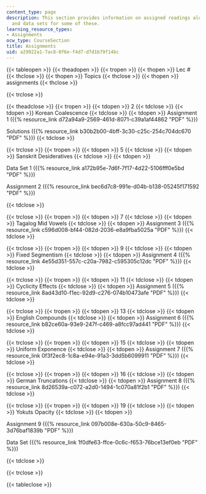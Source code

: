 ```yaml
---
content_type: page
description: This section provides information on assigned readings along with solutions
  and data sets for some of these.
learning_resource_types:
- Assignments
ocw_type: CourseSection
title: Assignments
uid: a29922a1-7ac8-0f6e-f4d7-d7d1b79f14bc
---
```


{{< tableopen >}}
{{< theadopen >}}
{{< tropen >}}
{{< thopen >}}
Lec #
{{< thclose >}}
{{< thopen >}}
Topics
{{< thclose >}}
{{< thopen >}}
assignments
{{< thclose >}}

{{< trclose >}}

{{< theadclose >}}
{{< tropen >}}
{{< tdopen >}}
2
{{< tdclose >}}
{{< tdopen >}}
Korean Coalescence
{{< tdclose >}}
{{< tdopen >}}
Assignment 1 ({{% resource_link d72a94a9-2569-461d-8071-c39a1af44862 "PDF" %}})  
  
Solutions ({{% resource_link b30b2b00-4bff-3c30-c25c-254c704dc670 "PDF" %}})
{{< tdclose >}}

{{< trclose >}}
{{< tropen >}}
{{< tdopen >}}
5
{{< tdclose >}}
{{< tdopen >}}
Sanskrit Desideratives
{{< tdclose >}}
{{< tdopen >}}


Data Set 1 ({{% resource_link a172b95e-7d6f-7f17-4d22-5106fff0e5bd "PDF" %}})

Assignment 2 ({{% resource_link bec6d7c8-991e-d04b-b138-05245f171592 "PDF" %}})


{{< tdclose >}}

{{< trclose >}}
{{< tropen >}}
{{< tdopen >}}
7
{{< tdclose >}}
{{< tdopen >}}
Tagalog Mid Vowels
{{< tdclose >}}
{{< tdopen >}}
Assignment 3 ({{% resource_link c596d008-bf44-082d-2036-e8a9fba5025a "PDF" %}})
{{< tdclose >}}

{{< trclose >}}
{{< tropen >}}
{{< tdopen >}}
9
{{< tdclose >}}
{{< tdopen >}}
Fixed Segmentism
{{< tdclose >}}
{{< tdopen >}}
Assignment 4 ({{% resource_link 4e55d351-557c-c20a-7982-c595305c12dc "PDF" %}})
{{< tdclose >}}

{{< trclose >}}
{{< tropen >}}
{{< tdopen >}}
11
{{< tdclose >}}
{{< tdopen >}}
Cyclicity Effects
{{< tdclose >}}
{{< tdopen >}}
Assignment 5 ({{% resource_link 8ad43d10-f1ec-92d9-c276-074b10473afe "PDF" %}})
{{< tdclose >}}

{{< trclose >}}
{{< tropen >}}
{{< tdopen >}}
13
{{< tdclose >}}
{{< tdopen >}}
English Compounds
{{< tdclose >}}
{{< tdopen >}}
Assignment 6 ({{% resource_link b82ce60a-93e9-247f-c469-a8fcc97ad441 "PDF" %}})
{{< tdclose >}}

{{< trclose >}}
{{< tropen >}}
{{< tdopen >}}
15
{{< tdclose >}}
{{< tdopen >}}
Uniform Exponence
{{< tdclose >}}
{{< tdopen >}}
Assignment 7 ({{% resource_link 0f3f2ec8-1c8a-e94e-91a3-3dd5b6099911 "PDF" %}})
{{< tdclose >}}

{{< trclose >}}
{{< tropen >}}
{{< tdopen >}}
16
{{< tdclose >}}
{{< tdopen >}}
German Truncations
{{< tdclose >}}
{{< tdopen >}}
Assignment 8 ({{% resource_link 8d26539a-c072-a2d0-1494-1c070a81f2b1 "PDF" %}})
{{< tdclose >}}

{{< trclose >}}
{{< tropen >}}
{{< tdopen >}}
19
{{< tdclose >}}
{{< tdopen >}}
Yokuts Opacity
{{< tdclose >}}
{{< tdopen >}}


Assignment 9 ({{% resource_link 097b008e-630a-50c9-8465-3d76baf1839b "PDF" %}})

Data Set ({{% resource_link 1f0dfe63-ffce-0c6c-f653-76bce13ef0eb "PDF" %}})


{{< tdclose >}}

{{< trclose >}}

{{< tableclose >}}